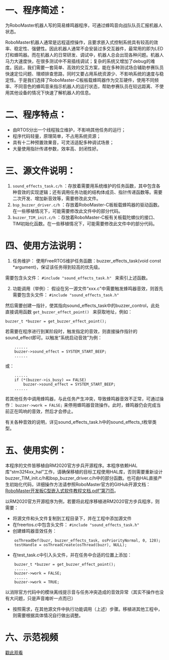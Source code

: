 # 一、程序简述：
为RoboMaster机器人写的简易蜂鸣器程序，可通过蜂鸣音向战队队员汇报机器人状态。

RoboMaster机器人通常是远程遥控操作，且要求嵌入式控制系统具有较高的效率、稳定性、强健性。因此机器人通常不会安装过多交互器件，最常用的即为LED灯和蜂鸣器。而在机器人的日常研发、调试中，机器人总会出现各种问题。机器人马力大速度快，在很多测试中不易插线调试；复杂的系统又增加了debug的难度。因此，我们需要一套简单、高效的交互方案，能在多种测试场合辅助参赛队员快速定位问题、理顺排查思路，同时又要占用系统资源少、不影响系统的速度与稳定性。于是我们选择了RoboMaster-C板板载蜂鸣器作为交互硬件，使用不同频率、不同音色的蜂鸣音来指示机器人的运行状态，帮助参赛队员在较远距离、不使用其他设备的情况下快速了解机器人的信息。


# 二、程序特点：
+ 由RTOS分出一个线程独立维护，不影响其他任务的运行；
+ 程序代码轻量，原理简单，不占用系统资源；
+ 具有十二种预置效果音，可灵活适配多种调试场景；
+ 大量使用指针传递参数，效率高、封闭性好。
  
  
# 三、源文件说明：
1. `sound_effects_task.c/h`
：存放着需要用系统维护的任务函数，其中包含各种音效的实现逻辑；还有调用任务功能的结构体成员、指针传递函数等。需要二次开发、增加新音效等，需要修改此文件。
2. `bsp_buzzer_driver.c/h`
：存放着RoboMaster-C板板载蜂鸣器的驱动函数。在一些移植情况下，可能需要修改此文件中的部分代码。
3. `buzzer_TIM_init.c/h`
：存放着RoboMaster-C板有关板载陀螺仪的接口、TIM初始化函数。在一些移植情况下，可能需要修改此文件中的部分代码。
  
  
# 四、使用方法说明：
1. 任务维护：
使用FreeRTOS维护任务函数：buzzer_effects_task(void const *argument)，保证该任务得到较高的优先级。

需要包含头文件：
`#include "sound_effects_task.h" `
来索引上述函数。


2. 功能调用（举例）：
假设在另一源文件“xxx.c"中需要触发蜂鸣器音效，则首先需要包含头文件：
`#include "sound_effects_task.h"`

然后需要创建一指针，使其指向sound_effects_task中的buzzer_control，此处直接调用函数
`get_buzzer_effect_point() `
来获取地址，例如：

`buzzer_t *buzzer = get_buzzer_effect_point();`

若需要在程序进行到某阶段时，触发指定的音效，则直接操作指针的sound_effect即可。以触发“系统启动音效”为例：

```
	......
	buzzer->sound_effect = SYSTEM_START_BEEP;
	......
```

或：
	
```
	......
	if (*(buzzer->is_busy) == FALSE)
		buzzer->sound_effect = SYSTEM_START_BEEP;
	......
```

若其他任务中调用蜂鸣器，与此任务产生冲突，导致蜂鸣器音效不正常，可通过操作：
`buzzer->work = FALSE;`
来停用蜂鸣器音效操作。此时，蜂鸣器仍会完成当前正在鸣响的音效，然后才会停止。
  
有关各种音效的说明，详见sound_effects_task.h中的sound_effects_t枚举类型。
    
# 五、使用实例：

本程序的文件皆移植自RM2020官方步兵开源程序。本程序依赖HAL库“stm32f4xx_hal”工作，请确保移植的目标工程使用HAL库，否则需要重新设计buzzer_TIM_init.c/h和bsp_buzzer_driver.c/h中的部分函数。也可由HAL直接产生初始化代码，详细操作方法请参照RoboMaster官方的GitHub开源文档：[RoboMaster开发板C型嵌入式软件教程文档.pdf”第71页](https://github.com/RoboMaster/Development-Board-C-Examples/blob/master/RoboMaster%E5%BC%80%E5%8F%91%E6%9D%BFC%E5%9E%8B%E5%B5%8C%E5%85%A5%E5%BC%8F%E8%BD%AF%E4%BB%B6%E6%95%99%E7%A8%8B%E6%96%87%E6%A1%A3.pdf)。

以RM2020官方开源程序为例，若要将此程序移植进RM2020官方步兵程序，则需要：

+ 将源文件和头文件复制到工程目录下，并在工程中添加源文件
+ 在freertos.c中包含头文件：
`#include "sound_effects_task.h"`
+ 创建蜂鸣器音效任务：

```
	osThreadDef(buzr, buzzer_effects_task, osPriorityNormal, 0, 128);
	testHandle = osThreadCreate(osThread(buzr), NULL);
```

+ 在test_task.c中引入头文件，并在任务中合适的位置上添加：
```
	buzzer_t *buzzer = get_buzzer_effect_point();
	......
	buzzer->work = FALSE;
	......
	buzzer->work = TRUE;
```
以消除官方代码中的模块离线提示音与任务冲突造成的音效异常（其实不操作也没有大问题，只是声音难听一点而已）
+ 按照需求，在其他源文件中执行功能调用（上述）步骤。移植进其他工程中，则需要根据具体情况自行做出调整。

# 六、示范视频
[戳此观看](https://www.bilibili.com/video/BV1FK4y1Y7b9/)

